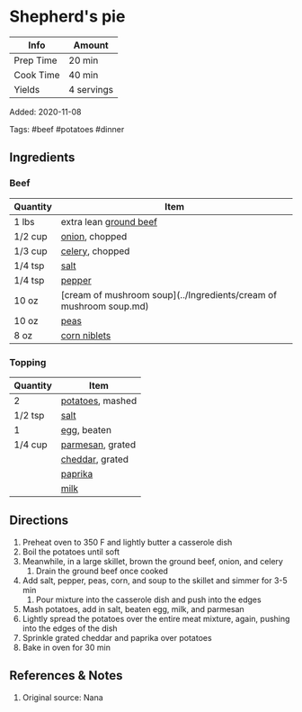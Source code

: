 # Shepherd's pie

| Info      | Amount     |
| --------- | ---------- |
| Prep Time | 20 min     |
| Cook Time | 40 min     |
| Yields    | 4 servings |

Added: 2020-11-08

Tags: #beef #potatoes #dinner

## Ingredients

### Beef

| Quantity | Item                                                               |
| -------- | ------------------------------------------------------------------ |
| 1 lbs    | extra lean [ground beef](../Ingredients/ground%20beef.md)            |
| 1/2 cup  | [onion](../Ingredients/onion.md), chopped                          |
| 1/3 cup  | [celery](../Ingredients/celery.md), chopped                        |
| 1/4 tsp  | [salt](../Ingredients/salt.md)                                     |
| 1/4 tsp  | [pepper](../Ingredients/pepper.md)                                 |
| 10 oz    | [cream of mushroom soup](../Ingredients/cream of mushroom soup.md) |
| 10 oz    | [peas](../Ingredients/peas.md)                                     |
| 8 oz     | [corn niblets](../Ingredients/corn.md)                             |

### Topping

| Quantity | Item                                           |
| -------- | ---------------------------------------------- |
| 2        | [potatoes](../Ingredients/potato.md), mashed   |
| 1/2 tsp  | [salt](../Ingredients/salt.md)                 |
| 1        | [egg](../Ingredients/egg.md), beaten           |
| 1/4 cup  | [parmesan](../Ingredients/parmesan.md), grated |
|          | [cheddar](../Ingredients/cheddar.md), grated   |
|          | [paprika](../Ingredients/paprika.md)           |
|          | [milk](../Ingredients/milk.md)                 |

## Directions

1. Preheat oven to 350 F and lightly butter a casserole dish
2. Boil the potatoes until soft
3. Meanwhile, in a large skillet, brown the ground beef, onion, and celery
    1. Drain the ground beef once cooked
4. Add salt, pepper, peas, corn, and soup to the skillet and simmer for 3-5 min
    1. Pour mixture into the casserole dish and push into the edges
5. Mash potatoes, add in salt, beaten egg, milk, and parmesan
6. Lightly spread the potatoes over the entire meat mixture, again, pushing into the edges of the dish
7. Sprinkle grated cheddar and paprika over potatoes
8. Bake in oven for 30 min

## References & Notes

1. Original source: Nana
